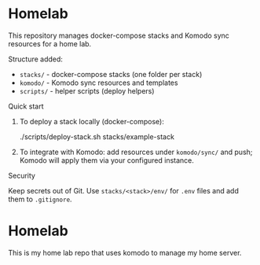 # Homelab

This repository manages docker-compose stacks and Komodo sync resources for a home lab.

Structure added:

- `stacks/` - docker-compose stacks (one folder per stack)
- `komodo/` - Komodo sync resources and templates
- `scripts/` - helper scripts (deploy helpers)

Quick start

1. To deploy a stack locally (docker-compose):

   ./scripts/deploy-stack.sh stacks/example-stack

2. To integrate with Komodo: add resources under `komodo/sync/` and push; Komodo will apply them via your configured instance.

Security

Keep secrets out of Git. Use `stacks/<stack>/env/` for `.env` files and add them to `.gitignore`.
# Homelab

This is my home lab repo that uses komodo to manage my home server.